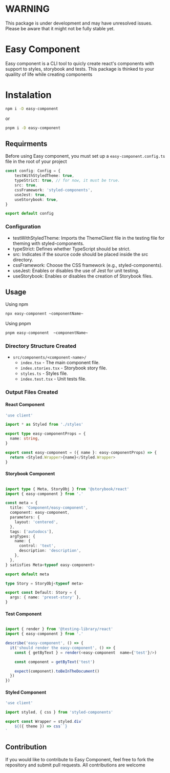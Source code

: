 # WARNING

This package is under development and may have unresolved issues. Please be aware that it might not be fully stable yet.

# Easy Component

Easy component is a CLI tool to quicly create react's components with support to styles, storybook and tests. This package is thinked to your quaility of life while creating components

# Instalation

```bash
npm i -D easy-component
```

or

```bash
pnpm i -D easy-component
```

## Requirments

Before using Easy component, you must set up a `easy-component.config.ts` file in the root of your project

```typescript
const config: Config = {
    testWithStyledTheme: true,
    typeStrict: true, // for now, it must be true.
    src: true,
    cssFramework: 'styled-components',
    useJest: true,
    useStorybook: true,
}

export default config
```

### Configuration

-   testWithStyledTheme: Imports the ThemeClient file in the testing file for theming with styled-components.
-   typeStrict: Defines whether TypeScript should be strict.
-   src: Indicates if the source code should be placed inside the src directory.
-   cssFramework: Choose the CSS framework (e.g., styled-components).
-   useJest: Enables or disables the use of Jest for unit testing.
-   useStorybook: Enables or disables the creation of Storybook files.

## Usage

Using npm

```bash
npx easy-component ~componentName~
```

Using pnpm

```bash
pnpm easy-component  ~componentName~
```

### Directory Structure Created

-   `src/components/<component-name>/`
    -   `index.tsx` - The main component file.
    -   `index.stories.tsx` - Storybook story file.
    -   `styles.ts` - Styles file.
    -   `index.test.tsx` - Unit tests file.

### Output Files Created

#### React Component

```typescript
'use client'

import * as Styled from './styles'

export type easy-componentProps = {
  name: string,
}

export const easy-component = ({ name }: easy-componentProps) => {
  return <Styled.Wrapper>{name}</Styled.Wrapper>
}
```

#### Storybook Component

```typescript

import type { Meta, StoryObj } from '@storybook/react'
import { easy-component } from '.'

const meta = {
  title: 'Component/easy-component',
  component: easy-component,
  parameters: {
    layout: 'centered',
  },
  tags: ['autodocs'],
  argTypes: {
    name: {
      control: 'text',
      description: 'description',
    },
  },
} satisfies Meta<typeof easy-component>

export default meta

type Story = StoryObj<typeof meta>

export const Default: Story = {
  args: { name: 'preset-story' },
}

```

#### Test Component

```typescript

import { render } from '@testing-library/react'
import { easy-component } from '.'

describe('easy-component', () => {
  it('should render the easy-component', () => {
    const { getByText } = render(<easy-component  name={'test'}/>)

    const component = getByText('test')

    expect(component).toBeInTheDocument()
  })
})

```

#### Styled Component

```typescript
'use client'

import styled, { css } from 'styled-components'

export const Wrapper = styled.div`
    ${({ theme }) => css``}
`
```

## Contribution

If you would like to contribute to Easy Component, feel free to fork the repository and submit pull requests. All contributions are welcome
